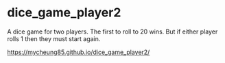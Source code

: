 # dice_game_player2

A dice game for two players. The first to roll to 20 wins. But if either player rolls 1 then they must start again.

https://mycheung85.github.io/dice_game_player2/
